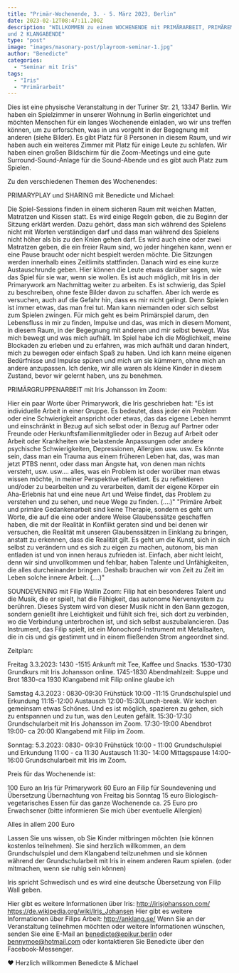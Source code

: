 ```yaml
---
title: "Primär-Wochenende, 3. - 5. März 2023, Berlin"
date: 2023-02-12T08:47:11.200Z
description: "WILLKOMMEN zu einem WOCHENENDE mit PRIMÄRARBEIT, PRIMÄREM SPIEL
und 2 KLANGABENDE"
type: "post"
image: "images/masonary-post/playroom-seminar-1.jpg"
author: "Benedicte"
categories: 
  - "Seminar mit Iris"
tags:
  - "Iris"
  - "Primärarbeit"
---
```


Dies ist eine physische Veranstaltung in der Turiner Str. 21, 13347 Berlin. Wir haben ein Spielzimmer in unserer Wohnung in Berlin eingerichtet und möchten Menschen für ein langes Wochenende einladen, wo wir uns treffen können, um zu erforschen, was in uns vorgeht in der Begegnung mit anderen (siehe Bilder).
Es gibt Platz für 8 Personen in diesem Raum, und wir haben auch ein weiteres Zimmer mit Platz für einige Leute zu schlafen.
Wir haben einen großen Bildschirm für die Zoom-Meetings und eine gute Surround-Sound-Anlage für die Sound-Abende und es gibt auch Platz zum Spielen.


Zu den verschiedenen Themen des Wochenendes:

PRIMARYPLAY und SHARING mit Benedicte und Michael:

Die Spiel-Sessions finden in einem sicheren Raum mit weichen Matten, Matratzen und Kissen statt. Es wird einige Regeln geben, die zu Beginn der Sitzung erklärt werden. Dazu gehört, dass man sich während des Spielens nicht mit Worten verständigen darf und dass man während des Spielens nicht höher als bis zu den Knien gehen darf. Es wird auch eine oder zwei Matratzen geben, die ein freier Raum sind, wo jeder hingehen kann, wenn er eine Pause braucht oder nicht bespielt werden möchte. Die Sitzungen werden innerhalb eines Zeitlimits stattfinden.
Danach wird es eine kurze Austauschrunde geben. Hier können die Leute etwas darüber sagen, wie das Spiel für sie war, wenn sie wollen. Es ist auch möglich, mit Iris in der Primarywork am Nachmittag weiter zu arbeiten.
Es ist schwierig, das Spiel zu beschreiben, ohne feste Bilder davon zu schaffen. Aber ich werde es versuchen, auch auf die Gefahr hin, dass es mir nicht gelingt.
Denn Spielen ist immer etwas, das man frei tut. Man kann niemanden oder sich selbst zum Spielen zwingen.
Für mich geht es beim Primärspiel darum, den Lebensfluss in mir zu finden, Impulse und das, was mich in diesem Moment, in diesem Raum, in der Begegnung mit anderen und mir selbst bewegt. Was mich bewegt und was mich aufhält.
Im Spiel habe ich die Möglichkeit, meine Blockaden zu erleben und zu erfahren, was mich aufhält und daran hindert, mich zu bewegen oder einfach Spaß zu haben. Und ich kann meine eigenen Bedürfnisse und Impulse spüren und mich um sie kümmern, ohne mich an andere anzupassen.
Ich denke, wir alle waren als kleine Kinder in diesem Zustand, bevor wir gelernt haben, uns zu benehmen.

PRIMÄRGRUPPENARBEIT mit Iris Johansson im Zoom:

Hier ein paar Worte über Primarywork, die Iris geschrieben hat:
"Es ist individuelle Arbeit in einer Gruppe. Es bedeutet, dass jeder ein Problem oder eine Schwierigkeit anspricht oder etwas, das das eigene Leben hemmt und einschränkt in Bezug auf sich selbst oder in Bezug auf Partner oder Freunde oder Herkunftsfamilienmitglieder oder in Bezug auf Arbeit oder Arbeit oder Krankheiten wie belastende Anpassungen oder andere psychische Schwierigkeiten, Depressionen, Allergien usw. usw. Es könnte sein, dass man ein Trauma aus einem früheren Leben hat, das, was man jetzt PTBS nennt, oder dass man Ängste hat, von denen man nichts versteht, usw. usw.... alles, was ein Problem ist oder worüber man etwas wissen möchte, in meiner Perspektive reflektiert. Es zu reflektieren und/oder zu bearbeiten und zu verarbeiten, damit der eigene Körper ein Aha-Erlebnis hat und eine neue Art und Weise findet, das Problem zu verstehen und zu sehen, und neue Wege zu finden. (....)"
"Primäre Arbeit und primäre Gedankenarbeit sind keine Therapie, sondern es geht um Worte, die auf die eine oder andere Weise Glaubenssätze geschaffen haben, die mit der Realität in Konflikt geraten sind und bei denen wir versuchen, die Realität mit unseren Glaubenssätzen in Einklang zu bringen, anstatt zu erkennen, dass die Realität gilt. Es geht um die Kunst, sich in sich selbst zu verändern und es sich zu eigen zu machen, autonom, bis man entladen ist und von innen heraus zufrieden ist. Einfach, aber nicht leicht, denn wir sind unvollkommen und fehlbar, haben Talente und Unfähigkeiten, die alles durcheinander bringen. Deshalb brauchen wir von Zeit zu Zeit im Leben solche innere Arbeit. (....)"

SOUNDEVENING mit Filip Wallin Zoom:
Filip hat ein besonderes Talent und die Musik, die er spielt, hat die Fähigkeit, das autonome Nervensystem zu berühren. Dieses System wird von dieser Musik nicht in den Bann gezogen, sondern genießt ihre Leichtigkeit und fühlt sich frei, sich dort zu verbinden, wo die Verbindung unterbrochen ist, und sich selbst auszubalancieren.
Das Instrument, das Filip spielt, ist ein Monochord-Instrument mit Metallsaiten, die in cis und gis gestimmt und in einem fließenden Strom angeordnet sind.

Zeitplan:

Freitag 3.3.2023:
1430 -1515 Ankunft mit Tee, Kaffee und Snacks.
1530-1730 Grundkurs mit Iris Johansson online.
1745-1830 Abendmahlzeit: Suppe und Brot
1830-ca 1930 Klangabend mit Filip online glaube ich

Samstag 4.3.2023 :
0830-09:30 Frühstück
10:00 -11:15 Grundschulspiel und Erkundung
11:15-12:00 Austausch
12:00-15:30Lunch-break. Wir kochen gemeinsam etwas Schönes. Und es ist möglich, spazieren zu gehen, sich zu entspannen und zu tun, was den Leuten gefällt.
15:30-17:30 Grundschularbeit mit Iris Johansson im Zoom.
17:30-19:00 Abendbrot
19:00- ca 20:00 Klangabend
mit Filip im Zoom.

Sonntag: 5.3.2023:
0830- 09:30 Frühstück
10:00 - 11:00 Grundschulspiel und Erkundung
11:00 - ca 11:30 Austausch
11:30- 14:00 Mittagspause
14:00- 16:00 Grundschularbeit mit Iris im Zoom.


Preis für das Wochenende ist:

100 Euro an Iris für Primarywork
60 Euro an Filip für Soundevening und Übersetzung
Übernachtung von Freitag bis Sonntag 15 euro
Biologisch-vegetarisches Essen für das ganze Wochenende ca. 25 Euro pro Erwachsener (bitte informieren Sie mich über eventuelle Allergien)

Alles in allem 200 Euro

Lassen Sie uns wissen, ob Sie Kinder mitbringen möchten (sie können kostenlos teilnehmen). Sie sind herzlich willkommen, an dem Grundschulspiel und dem Klangabend teilzunehmen und sie können während der Grundschularbeit mit Iris in einem anderen Raum spielen. (oder mitmachen, wenn sie ruhig sein können)

Iris spricht Schwedisch und es wird eine deutsche Übersetzung von Filip Wall geben.

Hier gibt es weitere Informationen über Iris:
http://irisjohansson.com/
https://de.wikipedia.org/wiki/Iris_Johansen
Hier gibt es weitere Informationen über Filips Arbeit:
http://anklang.se/
Wenn Sie an der Veranstaltung teilnehmen möchten oder weitere Informationen wünschen, senden Sie eine E-Mail an benedicte@epikur.berlin oder bennymoe@hotmail.com oder kontaktieren Sie Benedicte über den Facebook-Messenger.

❤️ Herzlich willkommen
Benedicte & Michael
